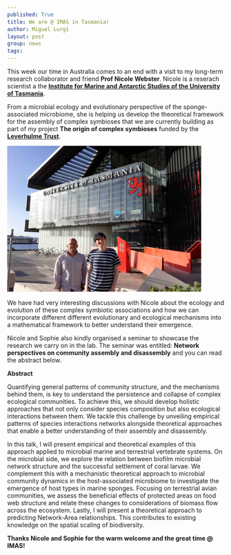 ```yaml
---
published: True
title: We are @ IMAS in Tasmania!
author: Miguel Lurgi
layout: post
group: news
tags: 
---
```

This week our time in Australia comes to an end with a visit to my long-term research collaborator and friend **Prof Nicole Webster**. Nicole is a reserach scientist a the **[Institute for Marine and Antarctic Studies of the University of Tasmania](https://www.imas.utas.edu.au/)**. 

From a microbial ecology and evolutionary perspective of the sponge-associated microbiome, she is helping us develop the theoretical framework for the assembly of complex symbioses that we are currently building as part of my project **The origin of complex symbioses** funded by the **[Leverhulme Trust](https://www.leverhulme.ac.uk/)**.

<img src="/static/img/pub/2024_IMAS_Visit.jpg" alt="picture at the uni" class="img-fluid" width="450">

We have had very interesting discussions with Nicole about the ecology and evolution of these complex symbiotic associations and how we can incorporate different different evolutionary and ecological mechanisms into a mathematical framework to better understand their emergence.

Nicole and Sophie also kindly organised a seminar to showcase the research we carry on in the lab. The seminar was entitled: **Network perspectives on community assembly and disassembly** and you can read the abstract below.

**Abstract**

Quantifying general patterns of community structure, and the mechanisms behind them, is key to understand the persistence and collapse of complex ecological communities. To achieve this, we should develop holistic approaches that not only consider species composition but also ecological interactions between them. We tackle this challenge by unveiling empirical patterns of species interactions networks alongside theoretical approaches that enable a better understanding of their assembly and disassembly.

In this talk, I will present empirical and theoretical examples of this approach applied to microbial marine and terrestrial vertebrate systems. On the microbial side, we explore the relation between biofilm microbial network structure and the successful settlement of coral larvae. We complement this with a mechanistic theoretical approach to microbial community dynamics in the host-associated microbiome to investigate the emergence of host types in marine sponges. Focusing on terrestrial avian communities, we assess the beneficial effects of protected areas on food web structure and relate these changes to considerations of biomass flow across the ecosystem. Lastly, I will present a theoretical approach to predicting Network-Area relationships. This contributes to existing knowledge on the spatial scaling of biodiversity.

**Thanks Nicole and Sophie for the warm welcome and the great time @ IMAS!**

 
